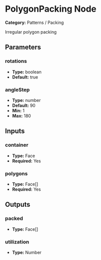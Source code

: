 
# PolygonPacking Node

**Category:** Patterns / Packing

Irregular polygon packing

## Parameters


### rotations
- **Type:** boolean
- **Default:** true





### angleStep
- **Type:** number
- **Default:** 90
- **Min:** 1
- **Max:** 180



## Inputs


### container
- **Type:** Face
- **Required:** Yes



### polygons
- **Type:** Face[]
- **Required:** Yes



## Outputs


### packed
- **Type:** Face[]



### utilization
- **Type:** Number




